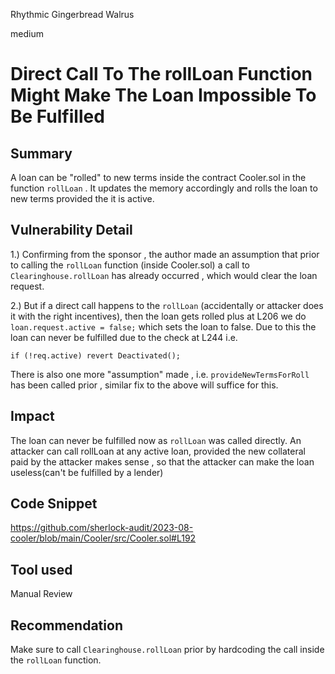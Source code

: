 Rhythmic Gingerbread Walrus

medium

# Direct Call To The rollLoan Function Might Make The Loan Impossible To Be Fulfilled
## Summary

A loan can be "rolled" to new terms inside the contract Cooler.sol in the function `rollLoan` . It updates the memory accordingly 
and rolls the loan to new terms provided the it is active.


## Vulnerability Detail

1.)  Confirming from the sponsor , the author made an assumption that prior to calling the `rollLoan` function (inside Cooler.sol) a call to `Clearinghouse.rollLoan` has already occurred , which would clear the loan request.

2.) But if a direct call happens to the `rollLoan`  (accidentally or attacker does it with the right incentives), then the loan gets rolled plus at L206 we do `loan.request.active = false;` which
sets the loan to false. Due to this the loan can never be fulfilled due to the check at L244 i.e.

`if (!req.active) revert Deactivated();`

There is also one more "assumption" made , i.e. `provideNewTermsForRoll` has been called prior , similar fix to the above will suffice for this.


## Impact

The loan can never be fulfilled now as `rollLoan` was called directly. An attacker can call rollLoan at any active loan,  provided the new collateral paid by the attacker makes sense , so that the attacker can make the loan useless(can't be fulfilled by a lender)

## Code Snippet

https://github.com/sherlock-audit/2023-08-cooler/blob/main/Cooler/src/Cooler.sol#L192

## Tool used

Manual Review

## Recommendation

Make sure to call `Clearinghouse.rollLoan` prior by hardcoding the call inside the `rollLoan` function.